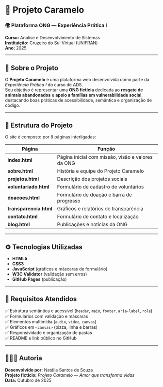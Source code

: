 # 🐾 Projeto Caramelo

### 🌍 Plataforma ONG — Experiência Prática I  
**Curso:** Análise e Desenvolvimento de Sistemas  
**Instituição:** Cruzeiro do Sul Virtual (UNIFRAN)  
**Ano:** 2025  

---

## 💛 Sobre o Projeto

O **Projeto Caramelo** é uma plataforma web desenvolvida como parte da *Experiência Prática I* do curso de ADS.  
Seu objetivo é representar uma **ONG fictícia** dedicada ao **resgate de animais abandonados** e **apoio a famílias em vulnerabilidade social**, destacando boas práticas de acessibilidade, semântica e organização de código.

---

## 🧩 Estrutura do Projeto

O site é composto por 8 páginas interligadas:

| Página | Função |
|--------|---------|
| **index.html** | Página inicial com missão, visão e valores da ONG |
| **sobre.html** | História e equipe do Projeto Caramelo |
| **projetos.html** | Descrição dos projetos sociais |
| **voluntariado.html** | Formulário de cadastro de voluntários |
| **doacoes.html** | Formulário de doação e barra de progresso |
| **transparencia.html** | Gráficos e relatórios de transparência |
| **contato.html** | Formulário de contato e localização |
| **blog.html** | Publicações e notícias da ONG |

---

## ⚙️ Tecnologias Utilizadas

- **HTML5**  
- **CSS3**  
- **JavaScript** (gráficos e máscaras de formulário)  
- **W3C Validator** (validação sem erros)  
- **GitHub Pages** (publicação)

---

## 🧠 Requisitos Atendidos

✅ Estrutura semântica e acessível (`header`, `main`, `footer`, `aria-label`, `role`)  
✅ Formulários com validação e máscaras  
✅ Elementos multimídia (`audio`, `video`, `canvas`)  
✅ Gráficos em `<canvas>` (pizza, linha e barras)  
✅ Responsividade e organização de pastas  
✅ README e link público no GitHub  

---

## 👩🏽‍💻 Autoria

**Desenvolvido por:** Natália Santos de Souza  
**Projeto fictício:** *Projeto Caramelo — Amor que transforma vidas*  
**Data:** Outubro de 2025